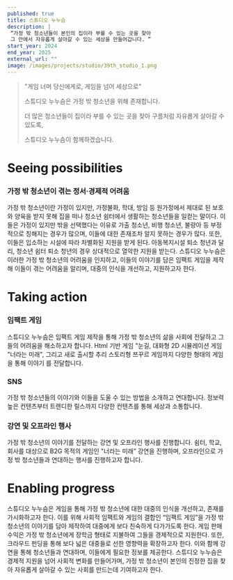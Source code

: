 ```yaml
---
published: true
title: 스튜디오 누누슴
description: |
 “가정 밖 청소년들이 본인의 집이라 부를 수 있는 곳을 찾아
 그 안에서 자유롭게 살아갈 수 있는 세상을 만들어갑니다. ”
start_year: 2024
end_year: 2025
external_url: "" 
image: /images/projects/studio/39th_studio_1.png
---
```


>"게임 너머 당신에게로, 게임을 넘어 세상으로" 
>
>스튜디오 누누슴은 가정 밖 청소년을 위해 존재합니다.
>
>더 많은 청소년들이 집이라 부를 수 있는 곳을 찾아 구름처럼 자유롭게 살아갈 수 있도록,
>
>스튜디오 누누슴이 함께하겠습니다.


# Seeing possibilities

### 가정 밖 청소년이 겪는 정서·경제적 어려움

가정 밖 청소년이란 가정이 있지만, 가정불화, 학대, 방임 등 원가정에서 제대로 된 보호와 양육을 받지 못해 집을 떠나 청소년 쉼터에서 생활하는 청소년들을 일컫는 말이다. 이들은 가정이 있지만 밖을 선택했다는 이유로 가출 청소년, 비행 청소년, 불량아 등 부정적으로 칭해지는 경우가 많으며, 이들에 대한 존재조차 알지 못하는 경우가 많다.
또한, 이들은 입소하는 시설에 따라 차별화된 지원을 받게 된다. 아동복지시설  퇴소 청년과 달리, 청소년 쉼터 퇴소 청년의 경우 상대적으로 열악한 지원을 받는다.
스튜디오 누누슴은 이러한 가정 밖 청소년의 어려움을 인지하고, 이들의 이야기를 담은 임팩트 게임을 제작해 이들이 겪는 어려움을 알리며, 대중의 인식을 개선하고, 지원하고자 한다.

# Taking action

### 임팩트 게임

스튜디오 누누슴은 임팩트 게임 제작을 통해 가정 밖 청소년의 삶을 사회에 전달하고 그들의 어려움을 해소하고자 합니다. Html 기반 게임 "눈길, 대화형 2D 시뮬레이션 게임 "너라는 미래", 그리고 새로 출시할 추리 스토리형 쯔꾸르 게임까지 다양한 형태의 게임을 통해 이야기 를 전달합니다.

### SNS

가정 밖 청소년들의 이야기와 이들을 도울 수 있는 방법을 소개하고 연대합니다. 정보력 높은 컨텐츠부터 트렌디한 릴스까지 다양한 컨텐츠를 통해 세상과 소통합니다.

### 강연 및 오프라인 행사

가정 밖 청소년의 이야기를 전달하는 강연 및 오프라인 행사를 진행합니다. 쉼터, 학교, 회사를 대상으로 B2G 목적의 게임인 "너라는 미래” 강연을 진행하며, 오프라인으로 가정 밖 청소년들과 연대하는 행사를 진행하고자 합니다.


# Enabling progress

스튜디오 누누슴은 게임을 통해 가정 밖 청소년에 대한 대중의 인식을 개선하고, 존재를 가시화하고자 한다. 이를 위해 사회적 임팩트와 게임의 결합인 “임팩트 게임”을 가정 밖 청소년의 이야기를 담아 제작하여 대중에게 보다 친숙하게 다가가도록 한다. 게임 판매 수익은 가정 밖 청소년에게 장학금 형태로 지불하여 그들을 경제적으로 지원한다. 또한, 크라우드 펀딩을 통해 보다 넓은 대중들로 선한 영향력을 확장하고자 한다. 이와 함께 강연을 통해 청소년들과 연대하며, 이들에게 필요한 정보를 제공한다.
스튜디오 누누슴은 경제적 지원을 넘어 사회적 변화를 만들어가며, 가정 밖 청소년이 본인의 진정한 집을 찾아 자유롭게 살아갈 수 있는 사회를 만드는데 기여하고자 한다.

